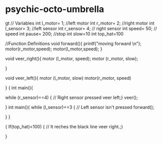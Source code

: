 # psychic-octo-umbrella
gt
// Variables
int l_motor= 1; //left motor
int r_motor= 2; //right motor
int l_sensor= 3; //left sensor
int r_sensor= 4; // right sensor
int speed= 50; // speed
int pause= 200; //stop
int slow=10
int top_hat=100

//Function Definitions
void forward(){
printf("moving forward \n");
    motor(r_motor,speed);
    motor(l_motor,speed);
}

void veer_right(){
motor (l_motor, speed);
motor (r_motor, slow);

}

void veer_left(){
motor (l_motor, slow)
motor(r_motor, speed)

}
{
int main(){

while (r_sensor)==4) {    // Right sensor pressed veer left;}
veer();

}
int main(){
while (l_sensor)==3 {    // Left sensor isn't pressed
forward();

}
}

{
If(top_hat)<100) {   // It reches the black line veer right.;}


}
